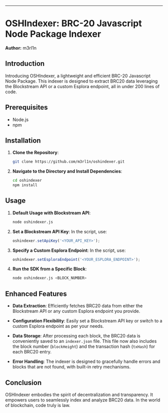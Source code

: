 ---

# OSHIndexer: BRC-20 Javascript Node Package Indexer

**Author:** m3rl1n 

## Introduction

Introducing OSHIndexer, a lightweight and efficient BRC-20 Javascript Node Package. This indexer is designed to extract BRC20 data leveraging the Blockstream API or a custom Esplora endpoint, all in under 200 lines of code.

## Prerequisites

- Node.js
- npm

## Installation

1. **Clone the Repository**:
   ```bash
   git clone https://github.com/m3rl1n/oshindexer.git
   ```

2. **Navigate to the Directory and Install Dependencies**:
   ```bash
   cd oshindexer
   npm install
   ```

## Usage

1. **Default Usage with Blockstream API**:
   ```bash
   node oshindexer.js
   ```

2. **Set a Blockstream API Key**:
   In the script, use:
   ```javascript
   oshindexer.setApiKey('<YOUR_API_KEY>');
   ```

3. **Specify a Custom Esplora Endpoint**:
   In the script, use:
   ```javascript
   oshindexer.setEsploraEndpoint('<YOUR_ESPLORA_ENDPOINT>');
   ```

4. **Run the SDK from a Specific Block**:
   ```bash
   node oshindexer.js <BLOCK_NUMBER>
   ```

## Enhanced Features

- **Data Extraction**: Efficiently fetches BRC20 data from either the Blockstream API or any custom Esplora endpoint you provide.
  
- **Configuration Flexibility**: Easily set a Blockstream API key or switch to a custom Esplora endpoint as per your needs.
  
- **Data Storage**: After processing each block, the BRC20 data is conveniently saved to an `indexer.json` file. This file now also includes the block number (`blockHeight`) and the transaction hash (`txHash`) for each BRC20 entry.
  
- **Error Handling**: The indexer is designed to gracefully handle errors and blocks that are not found, with built-in retry mechanisms.

## Conclusion

OSHIndexer embodies the spirit of decentralization and transparency. It empowers users to seamlessly index and analyze BRC20 data. In the world of blockchain, code truly is law.
